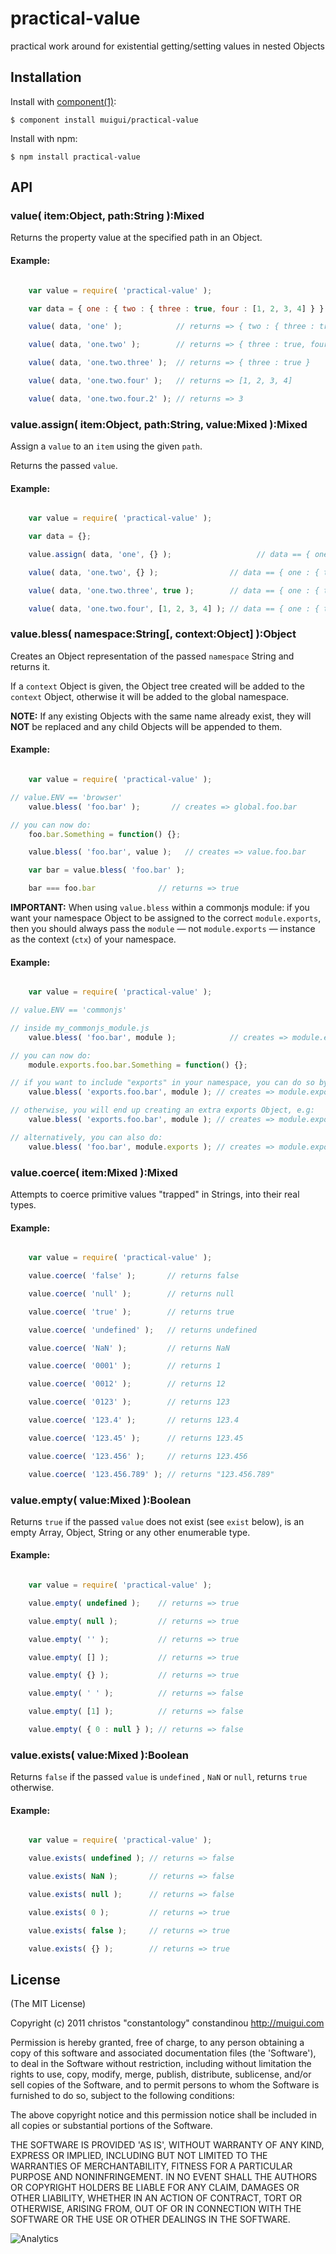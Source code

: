 # practical-value

  practical work around for existential getting/setting values in nested Objects

## Installation

  Install with [component(1)](http://component.io):

    $ component install muigui/practical-value

  Install with npm:

    $ npm install practical-value

## API

### value( item:Object, path:String ):Mixed
Returns the property value at the specified path in an Object.

#### Example:

```javascript

	var value = require( 'practical-value' );

    var data = { one : { two : { three : true, four : [1, 2, 3, 4] } } };

    value( data, 'one' );            // returns => { two : { three : true, four : [1, 2, 3, 4] } }

    value( data, 'one.two' );        // returns => { three : true, four : [1, 2, 3, 4] }

    value( data, 'one.two.three' );  // returns => { three : true }

    value( data, 'one.two.four' );   // returns => [1, 2, 3, 4]

    value( data, 'one.two.four.2' ); // returns => 3

```

### value.assign( item:Object, path:String, value:Mixed ):Mixed
Assign a `value` to an `item` using the given `path`.

Returns the passed `value`.

#### Example:

```javascript

	var value = require( 'practical-value' );

    var data = {};

    value.assign( data, 'one', {} );                   // data == { one : {} }

    value( data, 'one.two', {} );                // data == { one : { two : {} } }

    value( data, 'one.two.three', true );        // data == { one : { two : { three : true } } }

    value( data, 'one.two.four', [1, 2, 3, 4] ); // data == { one : { two : { three : true, four : [1, 2, 3, 4] } } }

```

### value.bless( namespace:String[, context:Object] ):Object
Creates an Object representation of the passed `namespace` String and returns it.

If a `context` Object is given, the Object tree created will be added to the `context` Object, otherwise it will be added to the global namespace.

**NOTE:** If any existing Objects with the same name already exist, they will **NOT** be replaced and any child Objects will be appended to them.

#### Example:

```javascript

	var value = require( 'practical-value' );

// value.ENV == 'browser'
    value.bless( 'foo.bar' );       // creates => global.foo.bar

// you can now do:
    foo.bar.Something = function() {};

    value.bless( 'foo.bar', value );   // creates => value.foo.bar

    var bar = value.bless( 'foo.bar' );

    bar === foo.bar              // returns => true

```

**IMPORTANT:** When using `value.bless` within a commonjs module: if you want your namespace Object to be assigned to the correct `module.exports`, then you should always pass the `module` — not `module.exports` — instance as the context (`ctx`) of your namespace.

#### Example:

```javascript

	var value = require( 'practical-value' );

// value.ENV == 'commonjs'

// inside my_commonjs_module.js
    value.bless( 'foo.bar', module );            // creates => module.exports.foo.bar

// you can now do:
    module.exports.foo.bar.Something = function() {};

// if you want to include "exports" in your namespace, you can do so by placing a carat (^) at the start of the String
    value.bless( 'exports.foo.bar', module ); // creates => module.exports.foo.bar

// otherwise, you will end up creating an extra exports Object, e.g:
    value.bless( 'exports.foo.bar', module ); // creates => module.exports.exports.foo.bar

// alternatively, you can also do:
    value.bless( 'foo.bar', module.exports ); // creates => module.exports.foo.bar

```

### value.coerce( item:Mixed ):Mixed
Attempts to coerce primitive values "trapped" in Strings, into their real types.

#### Example:

```javascript

	var value = require( 'practical-value' );

    value.coerce( 'false' );       // returns false

    value.coerce( 'null' );        // returns null

    value.coerce( 'true' );        // returns true

    value.coerce( 'undefined' );   // returns undefined

    value.coerce( 'NaN' );         // returns NaN

    value.coerce( '0001' );        // returns 1

    value.coerce( '0012' );        // returns 12

    value.coerce( '0123' );        // returns 123

    value.coerce( '123.4' );       // returns 123.4

    value.coerce( '123.45' );      // returns 123.45

    value.coerce( '123.456' );     // returns 123.456

    value.coerce( '123.456.789' ); // returns "123.456.789"

```

### value.empty( value:Mixed ):Boolean
Returns `true` if the passed `value` does not exist (see `exist` below), is an empty Array, Object, String or any other enumerable type.

#### Example:

```javascript

	var value = require( 'practical-value' );

    value.empty( undefined );    // returns => true

    value.empty( null );         // returns => true

    value.empty( '' );           // returns => true

    value.empty( [] );           // returns => true

    value.empty( {} );           // returns => true

    value.empty( ' ' );          // returns => false

    value.empty( [1] );          // returns => false

    value.empty( { 0 : null } ); // returns => false

```

### value.exists( value:Mixed ):Boolean
Returns `false` if the passed `value` is `undefined` , `NaN` or `null`, returns `true` otherwise.

#### Example:

```javascript

	var value = require( 'practical-value' );

    value.exists( undefined ); // returns => false

    value.exists( NaN );       // returns => false

    value.exists( null );      // returns => false

    value.exists( 0 );         // returns => true

    value.exists( false );     // returns => true

    value.exists( {} );        // returns => true

```

## License

(The MIT License)

Copyright (c) 2011 christos "constantology" constandinou http://muigui.com

Permission is hereby granted, free of charge, to any person obtaining a copy of this software and associated documentation files (the 'Software'), to deal in the Software without restriction, including without limitation the rights to use, copy, modify, merge, publish, distribute, sublicense, and/or sell copies of the Software, and to permit persons to whom the Software is furnished to do so, subject to the following conditions:

The above copyright notice and this permission notice shall be included in all copies or substantial portions of the Software.

THE SOFTWARE IS PROVIDED 'AS IS', WITHOUT WARRANTY OF ANY KIND, EXPRESS OR IMPLIED, INCLUDING BUT NOT LIMITED TO THE WARRANTIES OF MERCHANTABILITY, FITNESS FOR A PARTICULAR PURPOSE AND NONINFRINGEMENT. IN NO EVENT SHALL THE AUTHORS OR COPYRIGHT HOLDERS BE LIABLE FOR ANY CLAIM, DAMAGES OR OTHER LIABILITY, WHETHER IN AN ACTION OF CONTRACT, TORT OR OTHERWISE, ARISING FROM, OUT OF OR IN CONNECTION WITH THE SOFTWARE OR THE USE OR OTHER DEALINGS IN THE SOFTWARE.

![Analytics](https://ga-beacon.appspot.com/UA-15072756-2/muigui/practical-value/readme)
